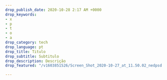 ```yaml
---
drop_publish_date: 2020-10-28 2:17 AM +0000
drop_keywords:
- x
- p
- t
- o
- a
drop_category: tech
drop_language: pt
drop_title: Titulo
drop_subtitle: Subtitulo
drop_description: Descrição
drop_featured: "/v1603851526/Screen_Shot_2020-10-27_at_11.50.02_nedpsd.png"

---
```

